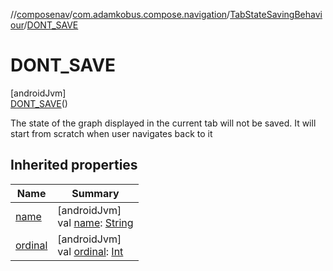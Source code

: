 //[composenav](../../../../index.md)/[com.adamkobus.compose.navigation](../../index.md)/[TabStateSavingBehaviour](../index.md)/[DONT_SAVE](index.md)

# DONT_SAVE

[androidJvm]\
[DONT_SAVE](index.md)()

The state of the graph displayed in the current tab will not be saved. It will start from scratch when user navigates back to it

## Inherited properties

| Name | Summary |
|---|---|
| [name](../../-verify-result/-allow/index.md#-372974862%2FProperties%2F-1047480006) | [androidJvm]<br>val [name](../../-verify-result/-allow/index.md#-372974862%2FProperties%2F-1047480006): [String](https://kotlinlang.org/api/latest/jvm/stdlib/kotlin/-string/index.html) |
| [ordinal](../../-verify-result/-allow/index.md#-739389684%2FProperties%2F-1047480006) | [androidJvm]<br>val [ordinal](../../-verify-result/-allow/index.md#-739389684%2FProperties%2F-1047480006): [Int](https://kotlinlang.org/api/latest/jvm/stdlib/kotlin/-int/index.html) |
